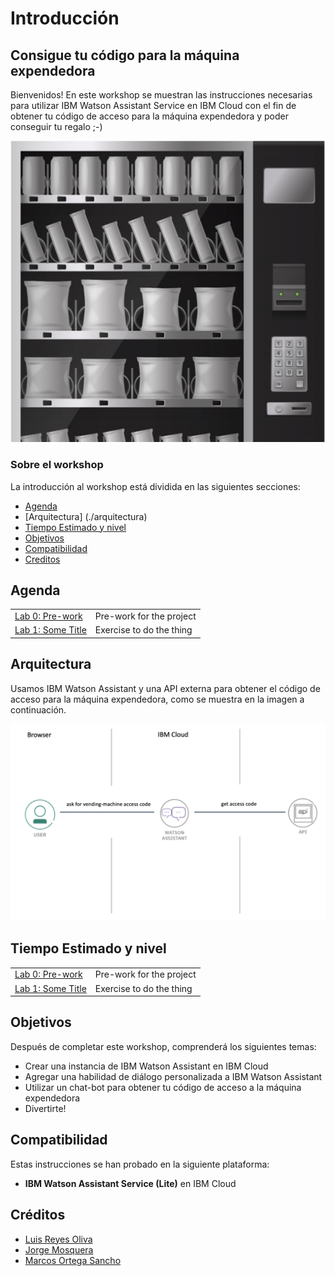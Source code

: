 # Introducción

## Consigue tu código para la máquina expendedora

Bienvenidos! 
En este workshop se muestran las instrucciones necesarias para utilizar IBM Watson Assistant Service en IBM Cloud con el fin de obtener tu código de acceso para la máquina expendedora y poder conseguir tu regalo ;-)

![Maquina](images/maquina.png)

### Sobre el workshop

La introducción al workshop está dividida en las siguientes secciones:

* [Agenda](./#agenda)
* [Arquitectura] (./arquitectura)
* [Tiempo Estimado y nivel](./#tiempo)
* [Objetivos](./#objetivos)
* [Compatibilidad](./#compatibility)
* [Creditos](./#credits)

## Agenda

|  |  |
| :--- | :--- |
| [Lab 0: Pre-work](pre-work/README.md) | Pre-work for the project |
| [Lab 1: Some Title](lab-1/README.md) | Exercise to do the thing |

<a name="arquitectura"></a>
## Arquitectura

Usamos IBM Watson Assistant y una API externa para obtener el código de acceso para la máquina expendedora, como se muestra en la imagen a continuación.

![Arquitectura](images/arquitectura.png)


<a name="tiempo"></a>
## Tiempo Estimado y nivel

|  |  |
| :--- | :--- |
| [Lab 0: Pre-work](pre-work/README.md) | Pre-work for the project |
| [Lab 1: Some Title](lab-1/README.md) | Exercise to do the thing |

<a name="objetivos"></a>
## Objetivos

Después de completar este workshop, comprenderá los siguientes temas:
* Crear una instancia de IBM Watson Assistant en IBM Cloud
* Agregar una habilidad de diálogo personalizada a IBM Watson Assistant
* Utilizar un chat-bot para obtener tu código de acceso a la máquina expendedora
* Divertirte!


<a name="compatibility"></a>
## Compatibilidad

Estas instrucciones se han probado en la siguiente plataforma:

* **IBM Watson Assistant Service (Lite)** en IBM Cloud

<a name="credits"></a>
## Créditos

* [Luis Reyes Oliva]()
* [Jorge Mosquera]()
* [Marcos Ortega Sancho]()
